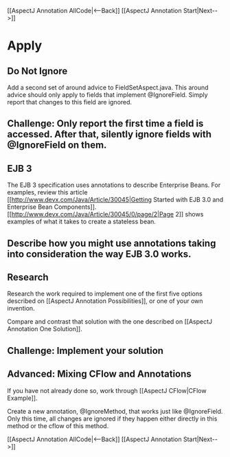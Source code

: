 [[AspectJ Annotation AllCode|<--Back]] [[AspectJ Annotation Start|Next-->]]

# Apply

## Do Not Ignore
Add a second set of around advice to FieldSetAspect.java. This around advice should only apply to fields that implement @IgnoreField. Simply report that changes to this field are ignored.

**Challenge:** Only report the first time a field is accessed. After that, silently ignore fields with @IgnoreField on them.
----
## EJB 3
The EJB 3 specification uses annotations to describe Enterprise Beans. For examples, review this article [[http://www.devx.com/Java/Article/30045|Getting Started with EJB 3.0 and Enterprise Bean Components]]. [[http://www.devx.com/Java/Article/30045/0/page/2|Page 2]] shows examples of what it takes to create a stateless bean.

Describe how you might use annotations taking into consideration the way EJB 3.0 works.
----
## Research
Research the work required to implement one of the first five options described on [[AspectJ Annotation Possibilities]], or one of your own invention.

Compare and contrast that solution with the one described on [[AspectJ Annotation One Solution]].

**Challenge:** Implement your solution
----
## Advanced: Mixing CFlow and Annotations
If you have not already done so, work through [[AspectJ CFlow|CFlow Example]].

Create a new annotation, @IgnoreMethod, that works just like @IgnoreField. Only this time, all changes are ignored if they happen either directly in this method or the cflow of this method.

[[AspectJ Annotation AllCode|<--Back]] [[AspectJ Annotation Start|Next-->]]